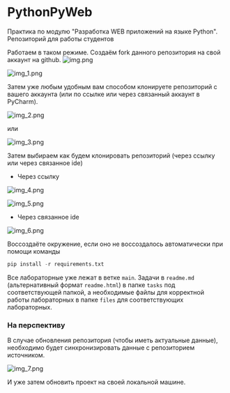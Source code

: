 # PythonPyWeb
Практика по модулю "Разработка WEB приложений на языке Python". Репозиторий для работы студентов

Работаем в таком режиме. Создаём fork данного репозитория на свой аккаунт на github.
![img.png](https://hse-labs.github.io/static/PythonPyWeb/pic/img.png)

![img_1.png](https://hse-labs.github.io/static/PythonPyWeb/pic/img_1.png)

Затем уже любым удобным вам способом клонируете репозиторий с вашего аккаунта (или по ссылке или через связанный аккаунт в PyCharm).

![img_2.png](https://hse-labs.github.io/static/PythonPyWeb/pic/img_2.png)

или

![img_3.png](https://hse-labs.github.io/static/PythonPyWeb/pic/img_3.png)

Затем выбираем как будем клонировать репозиторий (через ссылку или через связанное ide)

* Через ссылку 

![img_4.png](https://hse-labs.github.io/static/PythonPyWeb/pic/img_4.png)

![img_5.png](https://hse-labs.github.io/static/PythonPyWeb/pic/img_5.png)

* Через связанное ide

![img_6.png](https://hse-labs.github.io/static/PythonPyWeb/pic/img_6.png)

Воссоздаёте окружение, если оно не воссоздалось автоматически при помощи команды

```python
pip install -r requirements.txt
```

Все лабораторные уже лежат в ветке `main`. Задачи в `readme.md` (альтернативный формат `readme.html`) в папке `tasks` под соответствующей папкой, а необходимые файлы для корректной работы лабораторных 
в папке `files` для соответствующих лабораторных.

### На перспективу

В случае обновления репозитория (чтобы иметь актуальные данные), необходимо будет 
синхронизировать данные с репозиторием источником.

![img_7.png](https://hse-labs.github.io/static/PythonPyWeb/pic/img_7.png)

И уже затем обновить проект на своей локальной машине.